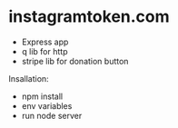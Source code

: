 # instagramtoken.com

* Express app
* q lib for http
* stripe lib for donation button

Insallation:
* npm install
* env variables
* run node server

